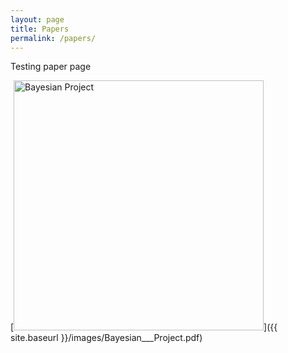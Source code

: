 ```yaml
---
layout: page
title: Papers
permalink: /papers/
---
```


Testing paper page

[<img src="{{ site.baseurl }}/images/Bayesian___Project.pdf" alt="Bayesian Project" style="width: 400px;"/>]({{ site.baseurl }}/images/Bayesian___Project.pdf)
